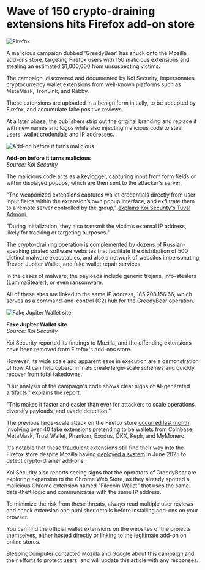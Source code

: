# Wave of 150 crypto-draining extensions hits Firefox add-on store

![Firefox](https://www.bleepstatic.com/content/hl-images/2025/05/29/firefox-header.jpg)

A malicious campaign dubbed 'GreedyBear' has snuck onto the Mozilla add-ons store, targeting Firefox users with 150 malicious extensions and stealing an estimated $1,000,000 from unsuspecting victims.

The campaign, discovered and documented by Koi Security, impersonates cryptocurrency wallet extensions from well-known platforms such as MetaMask, TronLink, and Rabby.

These extensions are uploaded in a benign form initially, to be accepted by Firefox, and accumulate fake positive reviews.

At a later phase, the publishers strip out the original branding and replace it with new names and logos while also injecting malicious code to steal users' wallet credentials and IP addresses.

![Add-on before it turns malicious](https://www.bleepstatic.com/images/news/u/1220909/2025/August/add-on.jpg)

**Add-on before it turns malicious**  
_Source: Koi Security_

The malicious code acts as a keylogger, capturing input from form fields or within displayed popups, which are then sent to the attacker's server.

"The weaponized extensions captures wallet credentials directly from user input fields within the extension’s own popup interface, and exfiltrate them to a remote server controlled by the group," [explains Koi Security's Tuval Admoni](https://medium.com/@tuval%5F49118/3e8628831a05).

"During initialization, they also transmit the victim’s external IP address, likely for tracking or targeting purposes."

The crypto-draining operation is complemented by dozens of Russian-speaking pirated software websites that facilitate the distribution of 500 distinct malware executables, and also a network of websites impersonating Trezor, Jupiter Wallet, and fake wallet repair services.

In the cases of malware, the payloads include generic trojans, info-stealers (LummaStealer), or even ransomware.

All of these sites are linked to the same IP address, 185.208.156.66, which serves as a command-and-control (C2) hub for the GreedyBear operation.

![Fake Jupiter Wallet site](https://www.bleepstatic.com/images/news/u/1220909/2025/August/jupiter.jpg)

**Fake Jupiter Wallet site**  
_Source: Koi Security_

Koi Security reported its findings to Mozilla, and the offending extensions have been removed from Firefox's add-ons store.

However, its wide scale and apparent ease in execution are a demonstration of how AI can help cybercriminals create large-scale schemes and quickly recover from total takedowns.

"Our analysis of the campaign's code shows clear signs of AI-generated artifacts," explains the report.

"This makes it faster and easier than ever for attackers to scale operations, diversify payloads, and evade detection."

The previous large-scale attack on the Firefox store [occurred last month](https://www.bleepingcomputer.com/news/security/dozens-of-fake-wallet-add-ons-flood-firefox-store-to-drain-crypto/), involving over 40 fake extensions pretending to be wallets from Coinbase, MetaMask, Trust Wallet, Phantom, Exodus, OKX, Keplr, and MyMonero.

It's notable that these fraudulent extensions still find their way into the Firefox store despite Mozilla having [deployed a system](https://www.bleepingcomputer.com/news/security/mozilla-launches-new-system-to-detect-firefox-crypto-drainer-add-ons/) in June 2025 to detect crypto-drainer add-ons.

Koi Security also reports seeing signs that the operators of GreedyBear are exploring expansion to the Chrome Web Store, as they already spotted a malicious Chrome extension named "Filecoin Wallet" that uses the same data-theft logic and communicates with the same IP address.

To minimize the risk from these threats, always read multiple user reviews and check extension and publisher details before installing add-ons on your browser.

You can find the official wallet extensions on the websites of the projects themselves, either hosted directly or linking to the legitimate add-on on online stores.

BleepingComputer contacted Mozilla and Google about this campaign and their efforts to protect users, and will update this article with any responses.